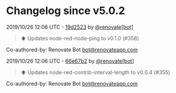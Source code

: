 # Changelog since v5.0.2

2019/10/26 12:06 UTC - [19d2523](https://github.com/hassio-addons/addon-node-red/commit/19d2523b89bdc096be9f23383410cae0f9665e61) by [@renovate[bot]](https://github.com/apps/renovate)
> :arrow_up: Updates node-red-node-ping to v0.1.0 (#356)



Co-authored-by: Renovate Bot <bot@renovateapp.com> 

2019/10/26 12:06 UTC - [66e67b2](https://github.com/hassio-addons/addon-node-red/commit/66e67b25ba7ab0e89ede8963635216c9a82be50c) by [@renovate[bot]](https://github.com/apps/renovate)
> :arrow_up: Updates node-red-contrib-interval-length to v0.0.4 (#355)



Co-authored-by: Renovate Bot <bot@renovateapp.com> 

